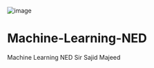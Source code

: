 ![image](https://www.ntiva.com/hs-fs/hubfs/Machine%20learning%20(1).png?width=1200&height=627&name=Machine%20learning%20(1).png)



# Machine-Learning-NED
Machine Learning NED Sir Sajid Majeed
